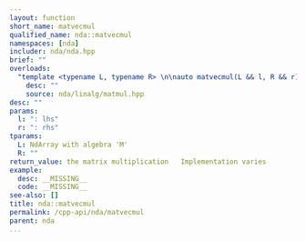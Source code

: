 ```yaml
---
layout: function
short_name: matvecmul
qualified_name: nda::matvecmul
namespaces: [nda]
includer: nda/nda.hpp
brief: ""
overloads:
  "template <typename L, typename R> \n\nauto matvecmul(L && l, R && r)":
    desc: ""
    source: nda/linalg/matmul.hpp
desc: ""
params:
  l: ": lhs"
  r: ": rhs"
tparams:
  L: NdArray with algebra 'M'
  R: ""
return_value: the matrix multiplication   Implementation varies
example:
  desc: __MISSING__
  code: __MISSING__
see-also: []
title: nda::matvecmul
permalink: /cpp-api/nda/matvecmul
parent: nda
...
```


